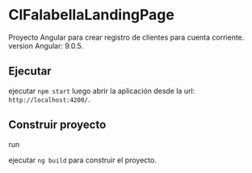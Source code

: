 # ClFalabellaLandingPage

Proyecto Angular para crear registro de clientes para cuenta corriente.  version Angular: 9.0.5.

## Ejecutar

ejecutar  `npm start` luego abrir la aplicación desde la url: `http://localhost:4200/`. 

## Construir proyecto

run

ejecutar `ng build` para construir el proyecto.